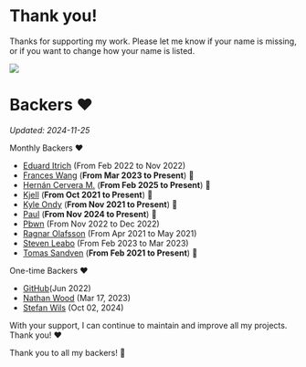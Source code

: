 Thank you!
============

Thanks for supporting my work. Please let me know if your name is missing, or
if you want to change how your name is listed.

<img src="https://github.githubassets.com/images/modules/site/sponsors/pixel-mona-heart.gif">

Backers :heart:
===============


*Updated: 2024-11-25*

Monthly Backers :heart:

- [Eduard Itrich](https://github.com/itrich) (From Feb 2022 to Nov 2022)
- [Frances Wang](https://github.com/franceswy) (**From Mar 2023 to Present**) 🏃
- [Hernán Cervera M.](https://github.com/hernancerm) (**From Feb 2025 to Present**) 🏃
- [Kjell](https://github.com/KjellMorgenstern) (**From Oct 2021 to Present**) 🏃
- [Kyle Ondy](https://github.com/KyleOndy) (**From Nov 2021 to Present**) 🏃
- [Paul](https://github.com/devnoname120) (**From Nov 2024 to Present**) 🏃
- [Pbwn](https://github.com/pbwn) (From Nov 2022 to Dec 2022)
- [Ragnar Olafsson](https://github.com/roo1989) (From Apr 2021 to May 2021)
- [Steven Leabo](https://github.com/leabs) (From Feb 2023 to Mar 2023)
- [Tomas Sandven](https://github.com/Hubro) (**From Feb 2021 to Present**) 🏃

One-time Backers :heart:

- [GitHub](https://github.blog/2022-06-24-thank-you-to-our-maintainers/)(Jun 2022)
- [Nathan Wood](https://github.com/woodnathan) (Mar 17, 2023)
- [Stefan Wils](https://github.com/swils) (Oct 02, 2024)

With your support, I can continue to maintain and improve all my projects.
Thank you! :heart:

Thank you to all my backers! 🙏
